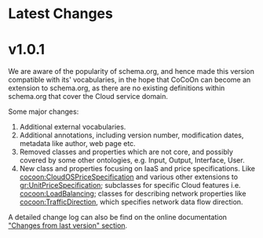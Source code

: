 # Latest Changes
# v1.0.1

We are aware of the popularity of schema.org, and hence made this version compatible with its' vocabularies, in the hope that CoCoOn can become an extension to schema.org, as there are no existing definitions within schema.org that cover the Cloud service domain.

Some major changes:
1. Additional external vocabularies. 
2. Additional annotations, including version number, modification dates, metadata like author, web page etc.
3. Removed classes and properties which are not core, and possibly covered by some other ontologies, e.g. Input, Output, Interface, User.
4. New class and properties focusing on IaaS and price specifications. Like [cocoon:CloudOSPriceSpecification](https://w3id.org/cocoon/v1.0.1#CloudOSPriceSpecification) and various other extensions to [gr:UnitPriceSpecification](http://purl.org/goodrelations/v1#UnitPriceSpecification); subclasses for specific Cloud features i.e. [cocoon:LoadBalancing](https://w3id.org/cocoon/v1.0.1#LoadBalancing); classes for describing network properties like [cocoon:TrafficDirection](https://w3id.org/cocoon/v1.0.1#TrafficDirection), which specifies network data flow direction.

A detailed change log can also be find on the online documentation
["Changes from last version" section](https://w3id.org/cocoon/v1.0.1#changes).
